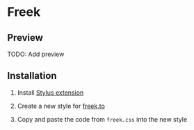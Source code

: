 # Freek

## Preview

TODO: Add preview

## Installation

1. Install [Stylus extension](https://chromewebstore.google.com/detail/stylus/clngdbkpkpeebahjckkjfobafhncgmne?hl=en&pli=1)

2. Create a new style for [freek.to](https://freek.to/)

3. Copy and paste the code from `freek.css` into the new style